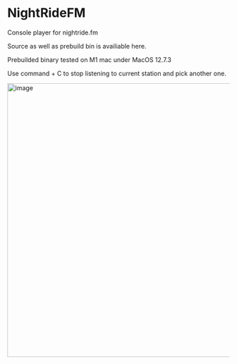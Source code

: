 # NightRideFM
Console player for nightride.fm 

Source as well as prebuild bin is availiable here.

Prebuilded binary tested on M1 mac under MacOS 12.7.3

Use command + C to stop listening to current station and pick another one.

<img width="622" alt="image" src="https://github.com/Dream1iner/NightRideFM/assets/31440989/180ccdbb-9225-48be-a207-2ff62fcda3a9">
